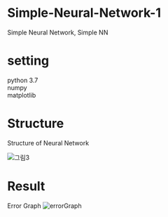 # Simple-Neural-Network-1
Simple Neural Network, Simple NN

# setting
python 3.7  
numpy  
matplotlib  

# Structure
Structure of Neural Network

![그림3](https://user-images.githubusercontent.com/70457520/103469220-49eacf80-4da5-11eb-9c0e-23d62bac1191.png)



# Result
Error Graph
![errorGraph](https://user-images.githubusercontent.com/70457520/103469227-6850cb00-4da5-11eb-924b-96bd1c0d2975.png)
